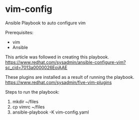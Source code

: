 # vim-config
Ansible Playbook to auto configure vim

Prerequisites:
- vim
- Ansible

This article was followed in creating this playbook.
https://www.redhat.com/sysadmin/ansible-configure-vim?sc_cid=7013a0000026EoiAAE

These plugins are installed as a result of running the playbook.
https://www.redhat.com/sysadmin/five-vim-plugins

Steps to run the playbook:
1. mkdir ~/files
2. cp vimrc ~/files
3. ansible-playbook -K vim-config.yaml
